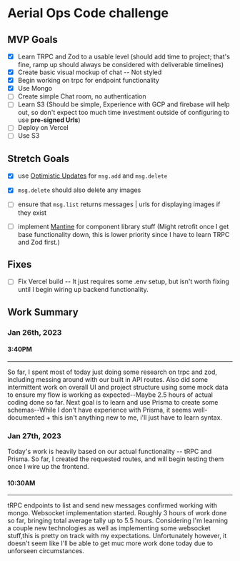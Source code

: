 # Aerial Ops Code challenge

## MVP Goals

- [x] Learn TRPC and Zod to a usable level (should add time to project; that's fine, ramp up should always be considered with deliverable timelines)
- [x] Create basic visual mockup of chat -- Not styled
- [x] Begin working on trpc for endpoint functionality
- [x] Use Mongo
- [ ] Create simple Chat room, no authentication
- [ ] Learn S3 (Should be simple, Experience with GCP and firebase will help out, so don't expect too much time investment outside of configuring to use **pre-signed Urls**)
- [ ] Deploy on Vercel
- [ ] Use S3

## Stretch Goals

- [x] use [Optimistic Updates](https://tanstack.com/query/latest/docs/react/guides/optimistic-updates) for `msg.add` and `msg.delete`

- [x] `msg.delete` should also delete any images

- [ ] ensure that `msg.list` returns messages | urls for displaying images if they exist

- [ ] implement [Mantine](https://mantine.dev/) for component library stuff (Might retrofit once I get base functionality down, this is lower priority since I have to learn TRPC and Zod first.)

## Fixes

- [ ] Fix Vercel build -- It just requires some .env setup, but isn't worth fixing until I begin wiring up backend functionality.

## Work Summary

### Jan 26th, 2023

#### 3:40PM

---

So far, I spent most of today just doing some research on trpc and zod, including messing around with our built in API routes. Also did some intermittent work on overall UI and project structure using some mock data to ensure my flow is working as expected--Maybe 2.5 hours of actual coding done so far. Next goal is to learn and use Prisma to create some schemas--While I don't have experience with Prisma, it seems well-documented + this isn't anything new to me, i'll just have to learn syntax.

### Jan 27th, 2023

Today's work is heavily based on our actual functionality -- tRPC and Prisma. So far, I created the requested routes, and will begin testing them once I wire up the frontend.

#### 10:30AM

---

tRPC endpoints to list and send new messages confirmed working with mongo. Websocket implementation started. Roughly 3 hours of work done so far, bringing total average tally up to 5.5 hours.
Considering I'm learning a couple new technologies as well as implementing some websocket stuff,this is pretty on track with my expectations. Unfortunately however, it doesn't seem like I'll be able to get muc more work done today due to unforseen circumstances.
